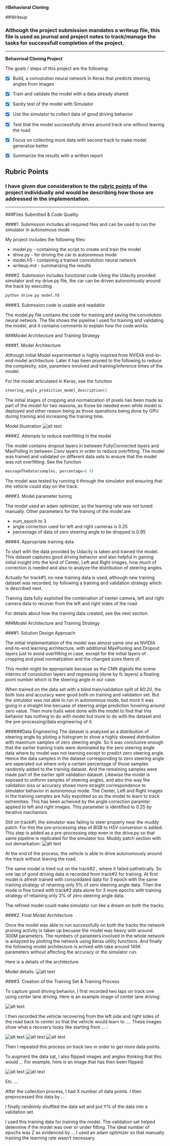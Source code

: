 #**Behavioral Cloning**

##Writeup

### Although the project submission mandates a writeup file, this file is used as journal and project notes to track/manage the tasks for successfull completion of the project.

---

**Behavrioal Cloning Project**

The goals / steps of this project are the following:
* [X] Build, a convolution neural network in Keras that predicts steering angles from images
* [X] Train and validate the model with a data already shared
* [X] Sanity test of the model with Simulator
* [X] Use the simulator to collect data of good driving behavior
* [X] Test that the model successfully drives around track one without leaving the road
* [X] Focus on collecting more data with second track to make model generalize better
* [X] Summarize the results with a written report


[//]: # (Image References)

[image1]: ./examples/placeholder.png "Model Visualization"
[image2]: ./examples/placeholder.png "Grayscaling"
[image3]: ./examples/placeholder_small.png "Recovery Image"
[image4]: ./examples/placeholder_small.png "Recovery Image"
[image5]: ./examples/placeholder_small.png "Recovery Image"
[image6]: ./examples/placeholder_small.png "Normal Image"
[image7]: ./examples/placeholder_small.png "Flipped Image"
[image8]: ./artifacts/model.png "Model Architecture"
[image9]: ./artifacts/modelIlustration.png "Model Architecture Illustrated"
[image10]: ./artifacts/muddyPatchSection.png "Muddy Patch section"

## Rubric Points
### I have given due consideration to the [rubric points](https://review.udacity.com/#!/rubrics/432/view) of the project individually and would be describing how those are addressed in the implementation.

---
###Files Submitted & Code Quality

####1. Submission includes all required files and can be used to run the simulator in autonomous mode

My project includes the following files:
* model.py - containing the script to create and train the model
* drive.py - for driving the car in autonomous mode
* model.h5 - containing a trained convolution neural network
* writeup.md - summarizing the results

####2. Submssion includes functional code
Using the Udacity provided simulator and my drive.py file, the car can be driven autonomously around the track by executing
```sh
python drive.py model.h5
```

####3. Submssion code is usable and readable

The model.py file contains the code for training and saving the convolution neural network.
The file shows the pipeline I used for training and validating the model, and it contains comments to explain how the code works.

###Model Architecture and Training Strategy

####1. Model Architecture

Although initial Model experimented is highly inspired from NVIDIA end-to-end model architecture. Later it has been pruned to the following to reduce the complexity, size, paramters involved and training/inference times of the model.

For the model articulated in Keras, see the function
```python
steering_angle_prediction_model_description()
```
The initial stages of cropping and normalization of pixels has been made as part of the model for two reasons, as those be needed even while model is deployed and other reason being as those operations being done by GPU during training and increasing the training time.

Model Illustration
![alt text][image9]

####2. Attempts to reduce overfitting in the model

The model contains dropout layers in between FullyConnected layers and MaxPolling in between Conv layers in order to reduce overfitting.
The model was trained and validated on different data sets to ensure that the model was not overfitting.
See the function
```python
massageTheData(samples, percentage=0.9)
```
The model was tested by running it through the simulator and ensuring that the vehicle could stay on the track.

####3. Model parameter tuning

The model used an adam optimizer, so the learning rate was not tuned manually.
Other parameters for the training of the model are
- num_epoch to 3
- angle correction used for left and right cameras is 0.25
- percentage of data of zero steering angle to be dropped is 0.95

####4. Appropriate training data

To start with the data provided by Udacity is taken and trained the model. This dataset captures good driving behavior and also helpful in gaining initial insight into the kind of Center, Left and Right images, how much of correction is needed and also to analyze the distribution of steering angles.

Actually for track#1, no new  training data is used, although new training dataset was recorded, by following a training and validation strategy which is described next.

Training data fully exploited the  combination of center camera, left and right camera data to recover from the left and right sides of the road.

For details about how the training data created, see the next section.

###Model Architecture and Training Strategy

####1. Solution Design Approach

The initial implementation of the model was almost same one as NVIDIA end-to-end learning architecture, with additional MaxPooling and Dropout layers just to avoid overfitting in case, except for the initial layers of cropping and pixel normalization and the changed sizes there of.

This model might be appropriate because as the CNN digests the scene interms of convolution layers and regressing (done by fc layers) a floating point number which is the steering angle in our case.

When trained on the data set with a blind train/validation split of 80:20, the both loss and accuracy were good both on training and validation set. But the simulator was not able to run in autonomous mode, but more it was going in a straight line becuase of steering anlge prediction hovering around zero value. Then more trails were done with the model to find that this behavior has nothing to do with model but more to do with the dataset and the pre-processing/data engineering of it.

######Data Engineering
The dataset is analyzed as a distribution of steering angle by ploting a histogram to show a highly skewed distribution with maximum samples of zero steering angle.
So it was conclusive enough that the earlier training trails were dominated by the zero steering angle data where by model was not learning except to predict zero steering angle.
Hence the data samples in the dataset corresponding to zero steering angle are seperated out where only a certain percentage of those samples randomly added to the training dataset. And the remaining samples were made part of the earlier split validation dataset.
Likewise the model is exposed to uniform samples of steering angles, and also this way the validation loss or accuracy shows more straight correspondence to simulator behavior in autonomous mode.
The Center, Left and Right images in the training samples are fully expolited so as the model to learn to track extremities. This has been acheived by the angle correction paramter applied to left and right images. This parameter is identified to 0.25 by iterative mechanism

Still on track#1, the simulator was failing to steer properly near the muddy patch. For this the pre-processing step of RGB to HSV conversion is added. This step is added as a pre-processing step even in the drive.py so that same pipeline is replicated for the simulator too.
Muddy patch section with out demarkation:
![alt text][image10]


At the end of the process, the vehicle is able to drive autonomously around the track without leaving the road.

The same model is tried out on the track#2 , where it failed pathetically. So one lap of good driving data is recorded from track#2 for training.
At first model is afresh trained with consolidated data for 3 epoch with the same training strategy of retaining only 5% of zero steering angle data.
Then the mode is fine tuned with track#2 data alone for 3 more epochs with training strategy of retaining only 3% of zero steering angle data.

The refined model could make simulator run like a dream on both the tracks.

####2. Final Model Architecture

Once the model was able to run successfully on both the tracks the network pruning activity is taken up becuase the model was heavy with around 300M parameters.
The numbers of paramters involved in the whole network is anlayzed by plotting the network using Keras utility functions. And finally the following model architecture is arrived with take around 145K parameters without affecting the accuracy or the simulator run.

Here is a details of the architecture

Model details:
![alt text][image8]

####3. Creation of the Training Set & Training Process

To capture good driving behavior, I first recorded two laps on track one using center lane driving. Here is an example image of center lane driving:

![alt text][image2]

I then recorded the vehicle recovering from the left side and right sides of the road back to center so that the vehicle would learn to .... These images show what a recovery looks like starting from ... :

![alt text][image3]
![alt text][image4]
![alt text][image5]

Then I repeated this process on track two in order to get more data points.

To augment the data sat, I also flipped images and angles thinking that this would ... For example, here is an image that has then been flipped:

![alt text][image6]
![alt text][image7]

Etc ....

After the collection process, I had X number of data points. I then preprocessed this data by ...


I finally randomly shuffled the data set and put Y% of the data into a validation set.

I used this training data for training the model. The validation set helped determine if the model was over or under fitting. The ideal number of epochs was Z as evidenced by ... I used an adam optimizer so that manually training the learning rate wasn't necessary.
